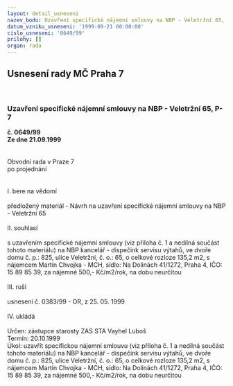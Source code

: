 ```yaml
---
layout: detail_usneseni
nazev_bodu: Uzavření specifické nájemní smlouvy na NBP - Veletržní 65, P-7
datum_vzniku_usneseni: '1999-09-21 00:00:00'
cislo_usneseni: '0649/99'
prilohy: []
organ: rada
---
```

<div id="ucUsn_pList" class="usn">
	<span><h2>Usnesení rady MČ Praha 7 </h2>
<br></span><div class="standBody">
<span><h3>Uzavření specifické nájemní smlouvy na NBP - Veletržní 65, P-7</h3></span><div class="center">
		<strong>č. 0649/99</strong><br>
	</div>
<div class="center">
		<strong>Ze dne 21.09.1999</strong><br><br>
	</div>
<br>Obvodní rada v Praze 7<br>po projednání<br><br><br>I.	bere na vědomí<br><br> předložený materiál - Návrh na uzavření specifické nájemní smlouvy na NBP - Veletržní 65 <br><br>II.	souhlasí <br><br>s uzavřením specifické nájemní smlouvy (viz příloha č. 1 a nedílná součást tohoto materiálu) na NBP kancelář - dispečink servisu výtahů, ve dvoře domu č. p.: 825, ulice Veletržní, č. o.: 65, o celkové rozloze 135,2 m2, s nájemcem Martin Chvojka - MCH, sídlo: Na Dolinách 41/1272, Praha 4, IČO: 15 89 85 39, za nájemné 500,- Kč/m2/rok, na dobu neurčitou<br><br>III.	ruší <br><br>usnesení č. 0383/99 - OR, z 25. 05. 1999<br><br>IV.	ukládá <br><br> Určen:	zástupce starosty	ZAS STA Vayhel Luboš<br>Termín: 20.10.1999<br>Úkol:	uzavřít specifickou nájemní smlouvu  (viz příloha č. 1 a nedílná součást tohoto materiálu) na NBP kancelář - dispečink servisu výtahů, ve dvoře domu č. p.: 825, ulice Veletržní, č. o.: 65, o celkové rozloze 135,2 m2, s nájemcem Martin Chvojka - MCH, sídlo: Na Dolinách 41/1272, Praha 4, IČO: 15 89 85 39, za nájemné 500,- Kč/m2/rok, na dobu neurčitou<br>
</div>
</div>